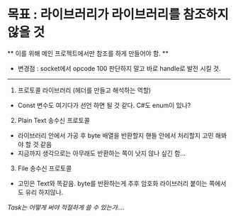 # 목표 : 라이브러리가 라이브러리를 참조하지 않을 것
** 이를 위해 메인 프로젝트에서만 참조를 하게 만들어야 함. **
* 변경점 : socket에서 opcode 100 판단하지 말고 바로 handle로 발전 시킬 것.
---
1. 프로토콜 라이브러리 (헤더를 만들고 해석하는 역할)
- Const 변수도 여기다가 선언 하면 될 것 같다. C#도 enum이 있나?

2. Plain Text 송수신 프로토콜
- 라이브러리 안에서 가공 후 byte 배열을 반환할지 핸들 안에서 처리할지 고민 해봐야 할 것 같음
- 지금까지 생각으로는 아무래도 반환하는 쪽이 낫지 않나 싶긴 함...

3. File 송수신 프로토콜
- 고민은 Text와 똑같음. byte를 반환하는게 추후 암호화 라이브러리 붙이는 쪽에서도 유리 하지않나.

_Task는 어떻게 써야 적절하게 쓸 수 있는가...._
